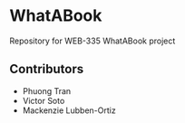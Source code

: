 # WhatABook
Repository for WEB-335 WhatABook project

## Contributors

- Phuong Tran
- Victor Soto
- Mackenzie Lubben-Ortiz
